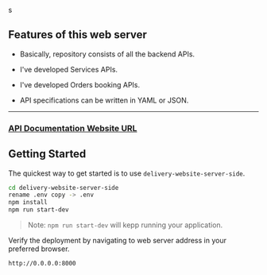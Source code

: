 s
## Features of this web server

- Basically, repository consists of all the backend APIs.

- I've developed Services APIs.

- I've developed Orders booking APIs.

- API specifications can be written in YAML or JSON.

---

### [API Documentation Website URL](https://www.google.com)

## Getting Started

The quickest way to get started is to use `delivery-website-server-side`.

```sh
cd delivery-website-server-side
rename .env copy -> .env
npm install
npm run start-dev
```

> Note: `npm run start-dev` will kepp running your application.

Verify the deployment by navigating to web server address in
your preferred browser.

```sh
http://0.0.0.0:8000
```
